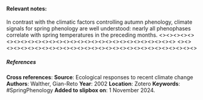 #### **Relevant notes**:
In contrast with the climatic factors controlling autumn phenology, climate signals for spring phenology are well understood: nearly all phenophases correlate with spring temperatures in the preceding months.
<><><><><><><><><><><><><><><><><><><><><><><><><><><><><>
<><><><><><><><><><><><><><><><><><><><><><><><><><><><><>
##### References
**Cross references**:
**Source**: Ecological responses to recent climate change
**Authors**: Walther, Gian-Reto 
**Year**: 2002
**Location**: Zotero
**Keywords**: #SpringPhenology 
**Added to slipbox on**: 1 November 2024. 